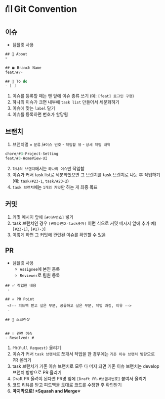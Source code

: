 # ⛙ Git Convention

## 이슈
- 템플릿 사용
```swift
## 🍏 About
* 

## 🍀 Branch Name
feat/#?-

## 🌱 To do
- [ ]
```

1. 이슈를 등록할 때는 맨 앞에 이슈 종류 쓰기 (예: `[feat] 로그인 구현`)
2. 하나의 이슈가 크면 내부에 `task list` 만들어서 세분화하기
3. 이슈에 맞는 `label` 달기
4. 이슈를 등록하면 번호가 할당됨

## 브랜치
1. 브랜치명 = `분류` /`#이슈 번호` - `작업할 뷰` - `상세 작업 내역`

```swift
chore/#3-Project-Setting
feat/#3-HomeView-UI
```

2. `하나의 브랜치`에서는 `하나의 이슈`만 작업함
3.  이슈가 커서 task list로 세분화했으면 그 브랜치를 task 브랜치로 나눈 후 작업하기
(예: `task/#23-1`, `task/#23-2`)
4. `task 브랜치`에는 `1개의 커밋`만 하는 게 최종 목표

## 커밋
1.  커밋 메시지 앞에 `[#이슈번호]` 넣기
2.  task 브랜치인 경우 `[#이슈번호-task숫자]` 이런 식으로 커밋 메시지 앞에 추가
예) `[#23-1]`, `[#17-3]`
3. 이렇게 하면 그 커밋에 관련된 이슈를 확인할 수 있음

## PR
- 템플릿 사용
   - `Assignee`에 본인 등록
   - `Reviewer`로 팀원 등록

```
## ✅ 작업한 내용
 - 

## ⭐️ PR Point
 <!-- 피드백 받고 싶은 부분, 공유하고 싶은 부분, 작업 과정, 이유 -->
 -

## 📸 스크린샷


## 💡 관련 이슈
- Resolved: #
```

1. `PR(Pull Request)` 올리기
1. 이슈가 커서 `task 브랜치`로 쪼개서 작업을 한 경우에는 `기존 이슈 브랜치 방향`으로 PR 올리기
1. task 브랜치가 기존 이슈 브랜치로 모두 다 머지 되면 기존 이슈 브랜치는 develop 브랜치 방향으로 PR 올리기
1. Draft PR 올려야 된다면 PR명 앞에 `[Draft PR-#브랜치번호]` 붙여서 올리기
1. 코드 리뷰를 받고 피드백을 토대로 코드를 수정한 후 확인받기
1. **마지막으로! ⭐️Squash and Merge⭐️**
